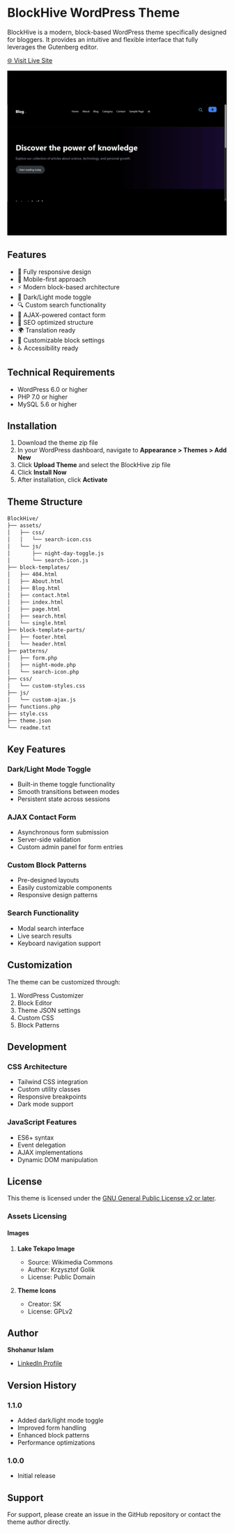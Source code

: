 # BlockHive WordPress Theme

BlockHive is a modern, block-based WordPress theme specifically designed for bloggers. It provides an intuitive and flexible interface that fully leverages the Gutenberg editor.

[🌐 Visit Live Site](https://sk.fwh.is)


![Sketch Illustration](./screenshot.png)

## Features

- 🎨 Fully responsive design
- 📱 Mobile-first approach
- ⚡ Modern block-based architecture
- 🌙 Dark/Light mode toggle
- 🔍 Custom search functionality
- 📝 AJAX-powered contact form
- 🎯 SEO optimized structure
- 🌍 Translation ready
- 🎨 Customizable block settings
- ♿ Accessibility ready

## Technical Requirements

- WordPress 6.0 or higher
- PHP 7.0 or higher
- MySQL 5.6 or higher

## Installation

1. Download the theme zip file
2. In your WordPress dashboard, navigate to **Appearance > Themes > Add New**
3. Click **Upload Theme** and select the BlockHive zip file
4. Click **Install Now**
5. After installation, click **Activate**

## Theme Structure

```
BlockHive/
├── assets/
│   ├── css/
│   │   └── search-icon.css
│   └── js/
│       ├── night-day-toggle.js
│       └── search-icon.js
├── block-templates/
│   ├── 404.html
│   ├── About.html
│   ├── Blog.html
│   ├── contact.html
│   ├── index.html
│   ├── page.html
│   ├── search.html
│   └── single.html
├── block-template-parts/
│   ├── footer.html
│   └── header.html
├── patterns/
│   ├── form.php
│   ├── night-mode.php
│   └── search-icon.php
├── css/
│   └── custom-styles.css
├── js/
│   └── custom-ajax.js
├── functions.php
├── style.css
├── theme.json
└── readme.txt
```

## Key Features

### Dark/Light Mode Toggle
- Built-in theme toggle functionality
- Smooth transitions between modes
- Persistent state across sessions

### AJAX Contact Form
- Asynchronous form submission
- Server-side validation
- Custom admin panel for form entries

### Custom Block Patterns
- Pre-designed layouts
- Easily customizable components
- Responsive design patterns

### Search Functionality
- Modal search interface
- Live search results
- Keyboard navigation support

## Customization

The theme can be customized through:

1. WordPress Customizer
2. Block Editor
3. Theme JSON settings
4. Custom CSS
5. Block Patterns

## Development

### CSS Architecture
- Tailwind CSS integration
- Custom utility classes
- Responsive breakpoints
- Dark mode support

### JavaScript Features
- ES6+ syntax
- Event delegation
- AJAX implementations
- Dynamic DOM manipulation

## License

This theme is licensed under the [GNU General Public License v2 or later](https://www.gnu.org/licenses/gpl-2.0.html).

### Assets Licensing

#### Images
1. **Lake Tekapo Image**
   - Source: Wikimedia Commons
   - Author: Krzysztof Golik
   - License: Public Domain

2. **Theme Icons**
   - Creator: SK
   - License: GPLv2

## Author

**Shohanur Islam**
- [LinkedIn Profile](https://www.linkedin.com/in/shuvo-sa-324b4617b/)

## Version History

### 1.1.0
- Added dark/light mode toggle
- Improved form handling
- Enhanced block patterns
- Performance optimizations

### 1.0.0
- Initial release

## Support

For support, please create an issue in the GitHub repository or contact the theme author directly.
